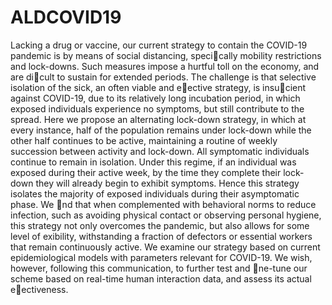# ALDCOVID19
Lacking a drug or vaccine, our current strategy to contain the COVID-19 pandemic is by
means of social distancing, specically mobility restrictions and lock-downs. Such measures
impose a hurtful toll on the economy, and are dicult to sustain for extended periods. The
challenge is that selective isolation of the sick, an often viable and eective strategy, is
insucient against COVID-19, due to its relatively long incubation period, in which exposed
individuals experience no symptoms, but still contribute to the spread. Here we propose an
alternating lock-down strategy, in which at every instance, half of the population remains
under lock-down while the other half continues to be active, maintaining a routine of weekly
succession between activity and lock-down. All symptomatic individuals continue to remain
in isolation. Under this regime, if an individual was exposed during their active week,
by the time they complete their lock-down they will already begin to exhibit symptoms.
Hence this strategy isolates the majority of exposed individuals during their asymptomatic
phase. We nd that when complemented with behavioral norms to reduce infection, such as
avoiding physical contact or observing personal hygiene, this strategy not only overcomes the
pandemic, but also allows for some level of 
exibility, withstanding a fraction of defectors
or essential workers that remain continuously active. We examine our strategy based on
current epidemiological models with parameters relevant for COVID-19. We wish, however,
following this communication, to further test and ne-tune our scheme based on real-time
human interaction data, and assess its actual eectiveness.
